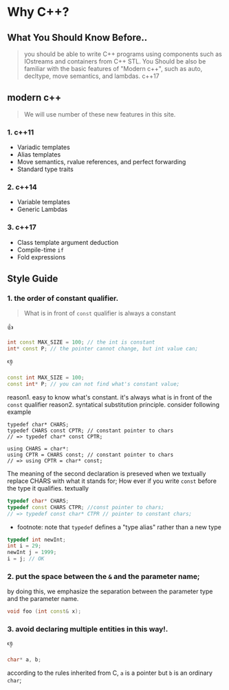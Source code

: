 # Why C++?

## What You Should Know Before..
> you should be able to write C++ programs using components such as IOstreams and containers from C++ STL.
> You Should be also be familiar with the basic features of "Modern c++", such as auto, decltype, move semantics, and lambdas.
> c++17



## modern c++
> We will use number of these new features in this site.
### 1. c++11
- Variadic templates
- Alias templates
- Move semantics, rvalue references, and perfect forwarding
- Standard type traits

### 2. c++14
- Variable templates
- Generic Lambdas

### 3. c++17
- Class template argument deduction
- Compile-time `if`
- Fold expressions


## Style Guide

### 1. the order of constant qualifier.
> What is in front of `const` qualifier is always a constant

:+1:
```cpp
int const MAX_SIZE = 100; // the int is constant
int* const P; // the pointer cannot change, but int value can;
```

:-1:
```cpp
const int MAX_SIZE = 100; 
const int* P; // you can not find what's constant value;
```

reason1. easy to know what's constant.
it's always what is in front of the `const` qualifier
reason2. syntatical substitution principle.
consider following example
```
typedef char* CHARS;
typedef CHARS const CPTR; // constant pointer to chars
// => typedef char* const CPTR;

using CHARS = char*:
using CPTR = CHARS const; // constant pointer to chars
// => using CPTR = char* const;

```
The meaning of the second declaration is preseved when we textually replace CHARS with what it stands for;
How ever if you write `const` before the type it qualifies.
textually 
```cpp
typedef char* CHARS;
typedef const CHARS CTPR; //const pointer to chars;
// => typedef const char* CTPR // pointer to constant chars;
```
- footnote: note that `typedef` defines a "type alias" rather than a new type
```cpp
typedef int newInt;
int i = 29;
newInt j = 1999;
i = j; // OK
```

### 2. put the space between the `&` and the parameter name;
by doing this, we emphasize the separation between the parameter type and the parameter name.
```cpp
void foo (int const& x);
```
### 3. avoid declaring multiple entities in this way!.
:-1:
```cpp
char* a, b;
```
according to the rules inherited from C, `a` is a pointer but `b` is an ordinary `char`;
